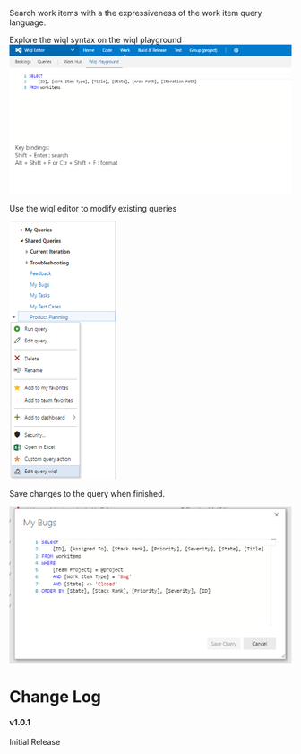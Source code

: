 Search work items with a the expressiveness of the work item query language.

Explore the wiql syntax on the wiql playground
![Image of query playground](img/playground.png)

Use the wiql editor to modify existing queries

![Image of context menu](img/contextMenu.png)

Save changes to the query when finished.

 ![Image of wiql dialog](img/dialog.png)

# Change Log
#### v1.0.1
Initial Release
